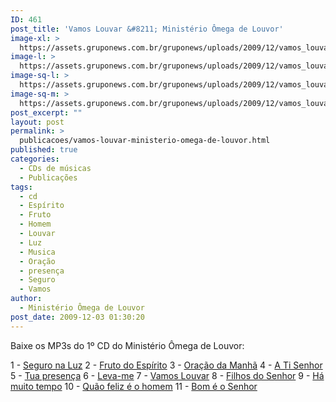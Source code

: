 ```yaml
---
ID: 461
post_title: 'Vamos Louvar &#8211; Ministério Ômega de Louvor'
image-xl: >
  https://assets.gruponews.com.br/gruponews/uploads/2009/12/vamos_louvar_omega.jpg
image-l: >
  https://assets.gruponews.com.br/gruponews/uploads/2009/12/vamos_louvar_omega-960x720.jpg
image-sq-l: >
  https://assets.gruponews.com.br/gruponews/uploads/2009/12/vamos_louvar_omega.jpg
image-sq-m: >
  https://assets.gruponews.com.br/gruponews/uploads/2009/12/vamos_louvar_omega-720x720.jpg
post_excerpt: ""
layout: post
permalink: >
  publicacoes/vamos-louvar-ministerio-omega-de-louvor.html
published: true
categories:
  - CDs de músicas
  - Publicações
tags:
  - cd
  - Espírito
  - Fruto
  - Homem
  - Louvar
  - Luz
  - Musica
  - Oração
  - presença
  - Seguro
  - Vamos
author:
  - Ministério Ômega de Louvor
post_date: 2009-12-03 01:30:20
---
```

Baixe os MP3s do 1º CD do Ministério Ômega de Louvor:

1 - <a href="http://www.gruponews.com.br/wp-content/uploads/2009/11/01-Seguro-na-luz.mp3" target="_blank">Seguro na Luz</a>
2 - <a href="http://www.gruponews.com.br/wp-content/uploads/2009/11/02-Fruto-do-Espirito.mp3" target="_blank">Fruto do Espírito</a>
3 - <a href="http://www.gruponews.com.br/wp-content/uploads/2009/11/03-Oracao-da-manha.mp3" target="_blank">Oração da Manhã</a>
4 - <a href="http://www.gruponews.com.br/wp-content/uploads/2009/11/04-A-Ti-Senhor.mp3" target="_blank">A Ti Senhor</a>
5 - <a href="http://www.gruponews.com.br/wp-content/uploads/2009/11/05-Tua-presenca.mp3" target="_blank">Tua presença</a>
6 - <a href="http://www.gruponews.com.br/wp-content/uploads/2009/11/06-Leva-me.mp3" target="_blank">Leva-me</a>
7 - <a href="http://www.gruponews.com.br/wp-content/uploads/2009/11/07-Vamos-Louvar.mp3" target="_blank">Vamos Louvar</a>
8 - <a href="http://www.gruponews.com.br/wp-content/uploads/2009/11/08-Filhos-do-Senhor.mp3" target="_blank">Filhos do Senhor</a>
9 - <a href="http://www.gruponews.com.br/wp-content/uploads/2009/11/09-Ha-muito-tempo.mp3" target="_blank">Há muito tempo</a>
10 - <a href="http://www.gruponews.com.br/wp-content/uploads/2009/11/10-Quao-feliz-e-o-homem.mp3" target="_blank">Quão feliz é o homem</a>
11 - <a href="http://www.gruponews.com.br/wp-content/uploads/2009/11/11-Bom-e-o-Senhor.mp3" target="_blank">Bom é o Senhor</a>